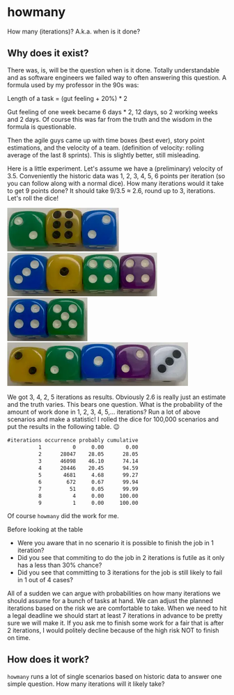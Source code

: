 # howmany
How many (iterations)? A.k.a. when is it done?

## Why does it exist?
There was, is, will be the question when is it done.
Totally understandable and as software engineers we failed way to often
answering this question.
A formula used by my professor in the 90s was:

Length of a task = (gut feeling + 20%) * 2

Gut feeling of one week became 6 days * 2, 12 days, so 2 working weeks and
2 days. Of course this was far from the truth and the wisdom in the formula
is questionable.

Then the agile guys came up with time boxes (best ever), story point
estimations, and the velocity of a team. (definition of velocity: rolling
average of the last 8 sprints). This is slightly better, still misleading.

Here is a little experiment. Let's assume we have a (preliminary) velocity of
3.5. Conveniently the historic data was 1, 2, 3, 4, 5, 6 points per iteration
(so you can follow along with a normal dice). How many iterations would it take
to get 9 points done? It should take 9/3.5 ≈ 2.6, round up to 3, iterations.
Let's roll the dice!

![rolled dice 2,6,2](assets/262.webp)
![rolled dice 3,1,4,4](assets/3144.webp)
![rolled dice 4,5](assets/45.webp)
![rolled dice 2,2,1,2,3](assets/22123.webp)

We got 3, 4, 2, 5 iterations as results. Obviously 2.6 is really just an
estimate and the truth varies. This bears one question.
What is the probability of the amount of work done in 1, 2, 3, 4, 5,...
iterations? Run a lot of above scenarios and make a statistic!
I rolled the dice for 100,000 scenarios and put the results in the following
table. 😉

```
#iterations occurrence probably cumulative
          1          0     0.00       0.00
          2      28047    28.05      28.05
          3      46098    46.10      74.14
          4      20446    20.45      94.59
          5       4681     4.68      99.27
          6        672     0.67      99.94
          7         51     0.05      99.99
          8          4     0.00     100.00
          9          1     0.00     100.00
```

Of course `howmany` did the work for me.

Before looking at the table
* Were you aware that in no scenario it is possible to finish the job in 1
iteration?
* Did you see that commiting to do the job in 2 iterations is futile as
it only has a less than 30% chance?
* Did you see that committing to 3 iterations for the job is still likely to fail
in 1 out of 4 cases?

All of a sudden we can argue with probabilities on how many iterations we
should assume for a bunch of tasks at hand. We can adjust the planned iterations
based on the risk we are comfortable to take. When we need to hit a legal
deadline we should start at least 7 iterations in advance to be pretty sure
we will make it. If you ask me to finish some work for a fair that is after 2
iterations, I would politely decline because of the high risk NOT to finish on
time.

## How does it work?
`howmany` runs a lot of single scenarios based on historic data to answer one
simple question. How many iterations will it likely take?